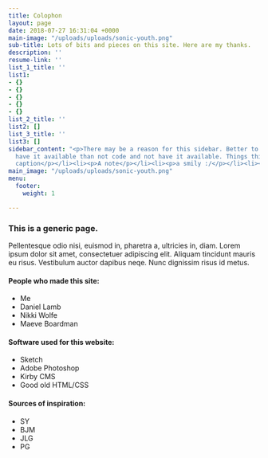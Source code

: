 ```yaml
---
title: Colophon
layout: page
date: 2018-07-27 16:31:04 +0000
main-image: "/uploads/uploads/sonic-youth.png"
sub-title: Lots of bits and pieces on this site. Here are my thanks.
description: ''
resume-link: ''
list_1_title: ''
list1:
- {}
- {}
- {}
- {}
- {}
list_2_title: ''
list2: []
list_3_title: ''
list3: []
sidebar_content: "<p>There may be a reason for this sidebar. Better to code it and
  have it available than not code and not have it available. Things this could be:</p><ul><li><p>A
  caption</p></li><li><p>A note</p></li><li><p>a smily :/</p></li><li><p>neato</p></li></ul>"
main_image: "/uploads/uploads/sonic-youth.png"
menu:
  footer:
    weight: 1

---
```

### This is a generic page.

Pellentesque odio nisi, euismod in, pharetra a, ultricies in, diam. Lorem ipsum dolor sit amet, consectetuer adipiscing elit. Aliquam tincidunt mauris eu risus. Vestibulum auctor dapibus neqe. Nunc dignissim risus id metus.

#### People who made this site:

* Me
* Daniel Lamb
* Nikki Wolfe
* Maeve Boardman

#### Software used for this website:

* Sketch
* Adobe Photoshop
* Kirby CMS
* Good old HTML/CSS

#### Sources of inspiration:

* SY
* BJM
* JLG
* PG